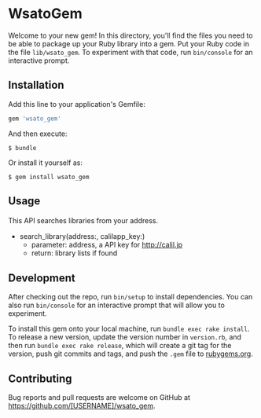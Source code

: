 # WsatoGem

Welcome to your new gem! In this directory, you'll find the files you need to be able to package up your Ruby library into a gem. Put your Ruby code in the file `lib/wsato_gem`. To experiment with that code, run `bin/console` for an interactive prompt.

## Installation

Add this line to your application's Gemfile:

```ruby
gem 'wsato_gem'
```

And then execute:

    $ bundle

Or install it yourself as:

    $ gem install wsato_gem

## Usage

This API searches libraries from your address. 　　
- search_library(address:, calilapp_key:)
  - parameter: address, a API key for http://calil.jp
  - return: library lists if found

## Development

After checking out the repo, run `bin/setup` to install dependencies. You can also run `bin/console` for an interactive prompt that will allow you to experiment.

To install this gem onto your local machine, run `bundle exec rake install`. To release a new version, update the version number in `version.rb`, and then run `bundle exec rake release`, which will create a git tag for the version, push git commits and tags, and push the `.gem` file to [rubygems.org](https://rubygems.org).

## Contributing

Bug reports and pull requests are welcome on GitHub at https://github.com/[USERNAME]/wsato_gem.

